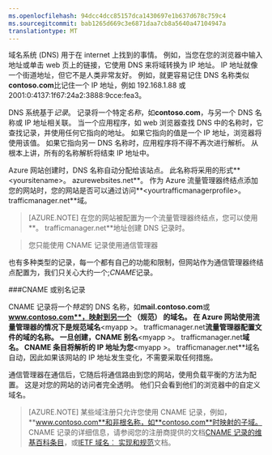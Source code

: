 ```yaml
---
ms.openlocfilehash: 94dcc4dcc85157dca1430697e1b637d678c759c4
ms.sourcegitcommit: bab1265d669c3e6871daa7cb8a5640a47104947a
translationtype: MT
---
```

域名系统 (DNS) 用于在 internet 上找到的事情。 例如，当您在您的浏览器中输入地址或单击 web 页上的链接，它使用 DNS 来将域转换为 IP 地址。 IP 地址就像一个街道地址，但它不是人类非常友好。 例如，就更容易记住 DNS 名称类似**contoso.com**比记住一个 IP 地址，例如 192.168.1.88 或 2001:0:4137:1f67:24a2:3888:9cce:fea3。

DNS 系统基于*记录*。 记录将一个特定*名称*，如**contoso.com**，与另一个 DNS 名称或 IP 地址相关联。 当一个应用程序，如 web 浏览器查找 DNS 中的名称时，它查找记录，并使用任何它指向的地址。 如果它指向的值是一个 IP 地址，浏览器将使用该值。 如果它指向另一 DNS 名称时，应用程序将不得不再次进行解析。 从根本上讲，所有的名称解析将结束 IP 地址中。

Azure 网站创建时，DNS 名称自动分配给该站点。 此名称将采用的形式**&lt;yoursitename&gt;。 azurewebsites.net**。 作为 Azure 流量管理器终结点添加您的网站时，您的网站是否可以通过访问**&lt;yourtrafficmanagerprofile&gt;。 trafficmanager.net**域。

> [AZURE.NOTE] 在您的网站被配置为一个流量管理器终结点，您可以使用**。 trafficmanager.net**地址创建 DNS 记录时。

> 您只能使用 CNAME 记录使用通信管理器

也有多种类型的记录，每一个都有自己的功能和限制，但网站作为通信管理器终结点配置为，我们只关心大约一个;*CNAME*记录。

###CNAME 或别名记录

CNAME 记录将一个*特定*的 DNS 名称，如**mail.contoso.com**或**www.contoso.com**，映射到另一个 （规范） 的域名。 在 Azure 网站使用流量管理器的情况下是规范域名**&lt;myapp >。 trafficmanager.net**流量管理器配置文件的域的名称。 一旦创建，CNAME 别名**&lt;myapp >。 trafficmanager.net**域名。 CNAME 条目将解析的 IP 地址为您**&lt;myapp >。 trafficmanager.net**域名自动，因此如果该网站的 IP 地址发生变化，不需要采取任何措施。

通信管理器在通信后，它随后将通信路由到您的网站，使用负载平衡的方法为配置。 这是对您的网站的访问者完全透明。 他们只会看到他们的浏览器中的自定义域名。

> [AZURE.NOTE] 某些域注册只允许您使用 CNAME 记录，例如， **www.contoso.com**和非根名称，如**contoso.com**时映射的子域。 CNAME 记录的详细信息，请参阅您的注册商提供的文档<a href="http://en.wikipedia.org/wiki/CNAME_record">CNAME 记录的维基百科条目</a>，或<a href="http://tools.ietf.org/html/rfc1035">IETF 域名︰ 实现和规范</a>文档。
